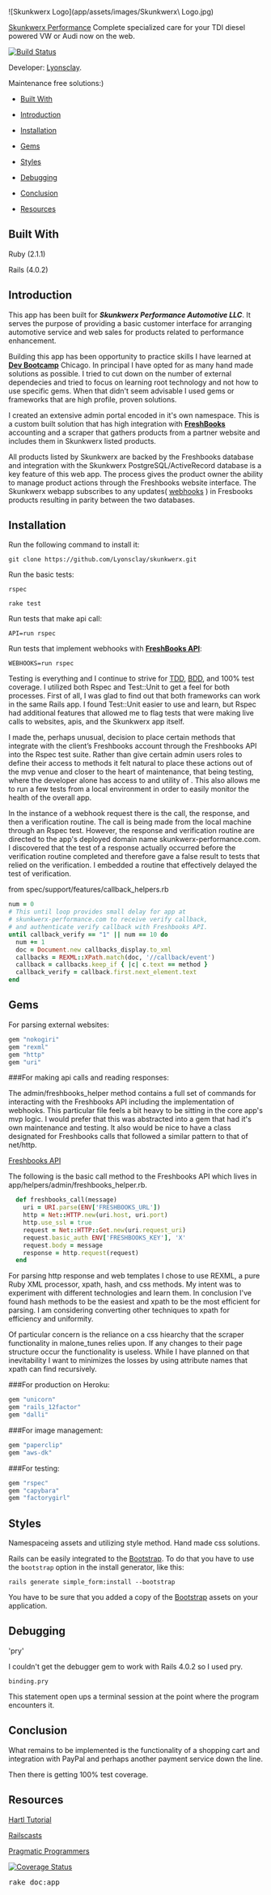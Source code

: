 ![Skunkwerx Logo](app/assets/images/Skunkwerx\ Logo.jpg)

[Skunkwerx Performance](http://www.skunkwerx-performance.com/) Complete specialized care for your TDI diesel powered VW or Audi now on the web.

[![Build Status](https://travis-ci.org/Lyonsclay/skunkwerx.svg?branch=master)](https://travis-ci.org/Lyonsclay/skunkwerx)

Developer: [Lyonsclay](http://wonkitnow.tumblr.com).

Maintenance free solutions:)

* [Built With](#built_with)

* [Introduction](#introduction)

* [Installation](#installation)

* [Gems](#gems)

* [Styles](#styles)

* [Debugging](#debugging)

* [Conclusion](#conclusion)

* [Resources](#resources)

## Built With

Ruby (2.1.1)

Rails (4.0.2)

## Introduction

This app has been built for ***Skunkwerx Performance Automotive LLC***. It serves the purpose of providing a basic customer interface for arranging automotive service and web sales for products related to performance enhancement.

Building this app has been opportunity to practice skills I have learned at **[Dev Bootcamp](http://devbootcamp.com/learn-more/)** Chicago. In principal I have opted for as many hand made solutions as possible. I tried to cut down on the number of external dependecies and tried to focus on learning root technology and not how to use specific gems. When that didn't seem advisable I used gems or frameworks that are high profile, proven solutions.

I created an extensive admin portal encoded in it's own namespace. This is a custom built solution that has high integration with **[FreshBooks](http://www.freshbooks.com/index-st.php)** accounting and a scraper that gathers products from a partner website and includes them in Skunkwerx listed products.

All products listed by Skunkwerx are backed by the Freshbooks database and integration with the Skunkwerx PostgreSQL/ActiveRecord database is a key feature of this web app. The process gives the product owner the ability to manage product actions through the Freshbooks website interface. The Skunkwerx webapp subscribes to any updates( [webhooks](http://en.wikipedia.org/wiki/Webhook) ) in Fresbooks products resulting in parity between the two databases.

## Installation

Run the following command to install it:

```console
git clone https://github.com/Lyonsclay/skunkwerx.git
```

Run the basic tests:

```console
rspec
```

```console
rake test
```

Run tests that make api call:

```console
API=run rspec
```

Run tests that implement webhooks with **[FreshBooks API](http://developers.freshbooks.com)**:

```console
WEBHOOKS=run rspec
```

Testing is everything and I continue to strive for [TDD](http://en.wikipedia.org/wiki/Test-driven_development), [BDD](http://en.wikipedia.org/wiki/Behavior-driven_development), and 100% test coverage. I utilized both Rspec and Test::Unit to get a feel for both processes. First of all, I was glad to find out that both frameworks can work in the same Rails app. I found Test::Unit easier to use and learn, but Rspec had additional features that allowed me to flag tests that were making live calls to websites, apis, and the Skunkwerx app itself.

I made the, perhaps unusual, decision to place certain methods that integrate with the client’s Freshbooks account through the Freshbooks API into the Rspec test suite. Rather than give certain admin users roles to define their access to methods it felt natural to place these actions out of the mvp venue and closer to the heart of maintenance, that being testing, where the developer alone has access to and utility of . This also allows me to run a few tests from a local environment in order to easily monitor the health of the overall app.

In the instance of a webhook request there is the call, the response, and then a verification routine. The call is being made from the local machine through an Rspec test. However, the response and verification routine are directed to the app's deployed domain name skunkwerx-performance.com. I discovered that the test of a response actually occurred before the verification routine completed and therefore gave a false result to tests that relied on the verification. I embedded a routine that effectively delayed the test of verification.

from spec/support/features/callback_helpers.rb
```ruby
num = 0
# This until loop provides small delay for app at
# skunkwerx-performance.com to receive verify callback,
# and authenticate verify callback with Freshbooks API.
until callback_verify == "1" || num == 10 do
  num += 1
  doc = Document.new callbacks_display.to_xml
  callbacks = REXML::XPath.match(doc, '//callback/event')
  callback = callbacks.keep_if { |c| c.text == method }
  callback_verify = callback.first.next_element.text
end
```

## Gems

For parsing external websites:

```ruby
gem "nokogiri"
gem "rexml"
gem "http"
gem "uri"
```

###For making api calls and reading responses:

The admin/freshbooks_helper method contains a full set of commands for interacting with the Freshbooks API including the implementation of webhooks. This particular file feels a bit heavy to be sitting in the core app's mvp logic. I would prefer that this was abstracted into a gem that had it's own maintenance and testing. It also would be nice to have a class designated for Freshbooks calls that followed a similar pattern to that of net/http.

[Freshbooks API](http://developers.freshbooks.com)

The following is the basic call method to the Freshbooks API which lives in app/helpers/admin/freshbooks_helper.rb.

```ruby
  def freshbooks_call(message)
    uri = URI.parse(ENV['FRESHBOOKS_URL'])
    http = Net::HTTP.new(uri.host, uri.port)
    http.use_ssl = true
    request = Net::HTTP::Get.new(uri.request_uri)
    request.basic_auth ENV['FRESHBOOKS_KEY'], 'X'
    request.body = message
    response = http.request(request)
  end
```

For parsing http response and web templates I chose to use  REXML, a pure Ruby XML processor, xpath, hash, and css methods. My intent was to experiment with different technologies and learn them. In conclusion I've found hash methods to be the easiest and xpath to be the most efficient for parsing. I am considering converting other techniques to xpath for efficiency and uniformity.

Of particular concern is the reliance on a css hiearchy that the scraper functionality in malone_tunes relies upon. If any changes to their page structure occur the functionality is useless. While I have planned on that inevitability I want to minimizes the losses by using attribute names that xpath can find recursively.

###For production on Heroku:

```ruby
gem "unicorn"
gem "rails_12factor"
gem "dalli"
```

###For image management:

```ruby
gem "paperclip"
gem "aws-dk"
```

###For testing:

```ruby
gem "rspec"
gem "capybara"
gem "factorygirl"
```

## Styles

Namespaceing assets and utilizing style method. Hand made css solutions.

Rails can be easily integrated to the [Bootstrap](http://getbootstrap.com/).
To do that you have to use the `bootstrap` option in the install generator, like this:

```console
rails generate simple_form:install --bootstrap
```

You have to be sure that you added a copy of the [Bootstrap](http://getbootstrap.com/)
assets on your application.

## Debugging

'pry'

I couldn't get the debugger gem to work with Rails 4.0.2 so I used pry.

```console
binding.pry
```

This statement open ups a terminal session at the point where the program encounters it.

## Conclusion

What remains to be implemented is the functionality of a shopping cart and integration with PayPal and perhaps another payment service down the line.

Then there is getting 100% test coverage.

## Resources

[Hartl Tutorial](http://www.railstutorial.org/book)

[Railscasts](http://railscasts.com/episodes/275-how-i-test)

[Pragmatic Programmers](http://pragprog.com/book/rails4/agile-web-development-with-rails-4)

[![Coverage Status](https://coveralls.io/repos/Lyonsclay/skunkwerx/badge.png)](https://coveralls.io/r/Lyonsclay/skunkwerx)

<tt>rake doc:app</tt>